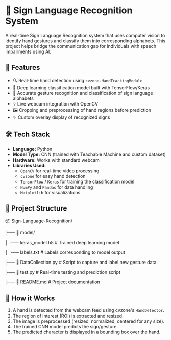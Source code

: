 # 🤟 Sign Language Recognition System

A real-time Sign Language Recognition system that uses computer vision to identify hand gestures and classify them into corresponding alphabets. This project helps bridge the communication gap for individuals with speech impairments using AI.

## 🚀 Features

- 🔍 Real-time hand detection using `cvzone.HandTrackingModule`
- 🧠 Deep learning classification model built with TensorFlow/Keras
- 🎯 Accurate gesture recognition and classification of sign language alphabets
- 💡 Live webcam integration with OpenCV
- 🖼️ Cropping and preprocessing of hand regions before prediction
- ✨ Custom overlay display of recognized signs

## 🛠️ Tech Stack

- **Language:** Python
- **Model Type:** CNN (trained with Teachable Machine and custom dataset)
- **Hardware:** Works with standard webcam
- **Libraries Used:**
  - `OpenCV` for real-time video processing
  - `cvzone` for easy hand detection
  - `TensorFlow` / `Keras` for training the classification model
  - `NumPy` and `Pandas` for data handling
  - `Matplotlib` for visualizations

## 📁 Project Structure

📦 Sign-Language-Recognition/

├── 📁 model/

│ ├── keras_model.h5 # Trained deep learning model

│ └── labels.txt # Labels corresponding to model output

├── 📄 DataCollection.py # Script to capture and label new gesture data

├── 📄 test.py # Real-time testing and prediction script

├── 📄 README.md # Project documentation


## 🧪 How it Works

1. A hand is detected from the webcam feed using cvzone's `HandDetector`.
2. The region of interest (ROI) is extracted and resized.
3. The image is preprocessed (resized, normalized, centered for any size).
4. The trained CNN model predicts the sign/gesture.
5. The predicted character is displayed in a bounding box over the hand.

